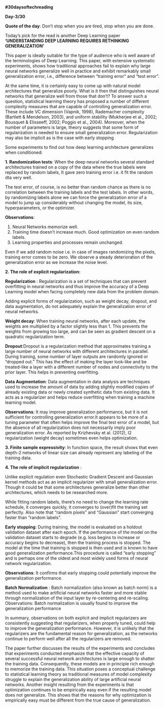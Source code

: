 **#30daysoftechreading**

**Day-3/30**

**Quote of the day**: Don’t stop when you are tired, stop when you are done.

Today’s pick for the read is another Deep Learning paper **‘UNDERSTANDING DEEP LEARNING REQUIRES RETHINKING GENERALIZATION’**

This paper is ideally suitable for the type of audience who is well aware of the terminologies of Deep Learning. This paper, with extensive systematic experiments, shows how traditional approaches fail to explain why large neural networks generalize well in practice and exhibit remarkably small generalization error, i.e., difference between “training error” and “test error”. 

At the same time, it is certainly easy to come up with natural model architectures that generalize poorly. What is it then that distinguishes neural networks that generalize well from those that don’t? To answer such a question, statistical learning theory has proposed a number of different complexity measures that are capable of controlling generalization error. These include VC dimension (Vapnik, 1998), Rademacher complexity (Bartlett & Mendelson, 2003), and uniform stability (Mukherjee et al., 2002; Bousquet & Elisseeff, 2002; Poggio et al., 2004). Moreover, when the number of parameters is large, theory suggests that some form of regularization is needed to ensure small generalization error. Regularization may also be implicit as is the case with early stopping

Some experiments to find out how deep learning architecture generalizes when conditioned:

**1. Randomization tests**: When the deep neural networks several standard architectures trained on a copy of the data where the true labels were replaced by random labels, It gave zero training error i.e. it fit the random dta very well.

The test error, of course, is no better than random chance as there is no correlation between the training labels and the test labels. In other words, by randomizing labels alone we can force the generalization error of a model to jump up considerably without changing the model, its size, hyperparameters, or the optimizer.

**Observations**:

1. Neural Networks memorize well.
2. Training time doesn’t increase much. Good optimization on even random labels.
3. Learning properties and processes remain unchanged.

Even if we add random noise i.e. in case of images randomizing the pixels, training error comes to be zero. We observe a steady deterioration of the generalization error as we increase the noise level.

**2. The role of explicit regularization:**

**Regularization** : Regularization is a set of techniques that can prevent overfitting in neural networks and thus improve the accuracy of a Deep Learning model when facing completely new data from the problem domain.

Adding explicit forms of regularization, such as weight decay, dropout, and data augmentation, do not adequately explain the generalization error of neural networks. 

**Weight decay**: When training neural networks, after each update, the weights are multiplied by a factor slightly less than 1. This prevents the weights from growing too large, and can be seen as gradient descent on a quadratic regularization term.

**Dropout**:Dropout is a regularization method that approximates training a large number of neural networks with different architectures in parallel.
During training, some number of layer outputs are randomly ignored or “dropped out.” This has the effect of making the layer look-like and be treated-like a layer with a different number of nodes and connectivity to the prior layer. This helps in preventing overfitting.

**Data Augmentation**: Data augmentation in data analysis are techniques used to increase the amount of data by adding slightly modified copies of already existing data or newly created synthetic data from existing data. It acts as a regularizer and helps reduce overfitting when training a machine learning model.

**Observations**: It may improve generalization performance, but it is not sufficient for controlling generalization error.It appears to be more of a tuning parameter that often helps improve the final test error of a model, but the absence of all regularization does not necessarily imply poor generalization error. As reported by Krizhevsky et al. (2012), l2 regularization  (weight decay) sometimes even helps optimization.

**3. Finite sample expressivity**: In function space, the result shows that even depth-2 networks of linear size can already represent any labeling of the training data. 

**4. The role of implicit regularization** :

Unlike explicit regulation even Stochastic Gradient Descent and Gaussian kernel methods act as an implicit regularizer with small generalization error. Though it could be that some architectures generalize better than other architectures, which needs to be researched more.

While fitting random labels, there’s no need to change the learning rate schedule, it converges quickly, it converges to (over)fit the training set perfectly. Also note that “random pixels” and “Gaussian” start converging faster than “random labels”.

**Early stopping**: During training, the model is evaluated on a holdout validation dataset after each epoch. If the performance of the model on the validation dataset starts to degrade (e.g. loss begins to increase or accuracy begins to decrease), then the training process is stopped. The model at the time that training is stopped is then used and is known to have good generalization performance.This procedure is called “early stopping” and is perhaps one of the oldest and most widely used forms of neural network regularization.

**Observations**: It confirms that early stopping could potentially improve the generalization performance.

**Batch Normalization** : Batch normalization (also known as batch norm) is a method used to make artificial neural networks faster and more stable through normalization of the input layer by re-centering and re-scaling.
Observations: Batch normalization is usually found to improve the generalization performance

In summary, observations on both explicit and implicit regularizers are consistently suggesting that regularizers, when properly tuned, could help to improve the generalization performance. However, it is unlikely that the regularizers are the fundamental reason for generalization, as the networks continue to perform well after all the regularizers are removed. 

The paper further discusses the results of the experiments and concludes that experiments conducted emphasize that the effective capacity of several successful neural network architectures is large enough to shatter the training data. Consequently, these models are in principle rich enough to memorize the training data. This situation poses a conceptual challenge to statistical learning theory as traditional measures of model complexity struggle to explain the generalization ability of large artificial neural networks. Another insight resulting from the experiments is that optimization continues to be empirically easy even if the resulting model does not generalize. This shows that the reasons for why optimization is empirically easy must be different from the true cause of generalization. 
